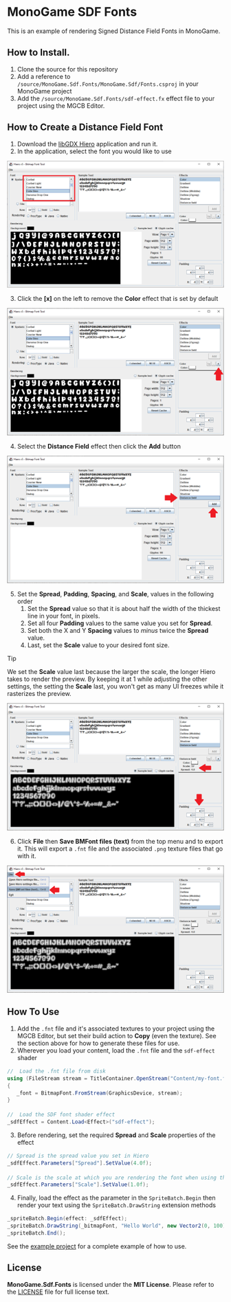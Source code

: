 # MonoGame SDF Fonts
This is an example of rendering Signed Distance Field Fonts in MonoGame.

## How to Install.
1. Clone the source for this repository
2. Add a reference to `/source/MonoGame.Sdf.Fonts/MonoGame.Sdf/Fonts.csproj` in your MonoGame project
3. Add the `/source/MonoGame.Sdf.Fonts/sdf-effect.fx` effect file to your project using the MGCB Editor.


## How to Create a Distance Field Font
1. Download the [libGDX Hiero](https://libgdx.com/wiki/tools/hiero) application and run it.
2. In the application, select the font you would like to use

![Select Font](./images/select-font.png)

3. Click the **[x]** on the left to remove the **Color** effect that is set by default

![Remove Color Effect](./images/remove-color-effect.png)

4. Select the **Distance Field** effect then click the **Add** button

![Add Distance Field Effect](./images/add-distance-field-effect.png)

5. Set the **Spread**, **Padding**, **Spacing**, and **Scale**, values in the following order
   1. Set the **Spread** value so that it is about half the width of the thickest line in your font, in pixels.
   2. Set all four **Padding** values to the same value you set for **Spread**.
   3. Set both the X and Y **Spacing** values to *minus* twice the **Spread** value.
   4. Last, set the **Scale** value to your desired font size.

> [!TIP]
> We set the **Scale** value last because the larger the scale, the longer Hiero takes to render the preview.  By keeping it at 1 while adjusting the other settings, the setting the **Scale** last, you won't get as many UI freezes while it rasterizes the preview.

![Set Values](./images/set-values.png)

6. Click **File** then **Save BMFont files (text)** from the top menu and to export it.  This will export a `.fnt` file and the associated `.png` texture files that go with it.

![Export BMFont File](./images//export.png)

## How To Use

1. Add the `.fnt` file and it's associated textures to your project using the MGCB Editor, but set their build action to **Copy** (even the texture).  See the section above for how to generate these files for use.
2. Wherever you load your content, load the `.fnt` file and the `sdf-effect` shader

```cs
//  Load the .fnt file from disk
using (FileStream stream = TitleContainer.OpenStream("Content/my-font.fnt") as FileStream)
{
   _font = BitmapFont.FromStream(GraphicsDevice, stream);
}

//  Load the SDF font shader effect
_sdfEffect = Content.Load<Effect>("sdf-effect");
```

3. Before rendering, set the required **Spread** and **Scale** properties of the effect

```cs
// Spread is the spread value you set in Hiero
_sdfEffect.Parameters["Spread"].SetValue(4.0f);

// Scale is the scale at which you are rendering the font when using the SpriteBatch.DrawString command
_sdfEffect.Parameters["Scale"].SetValue(1.0f);
```

4. Finally, load the effect as the parameter in the `SpriteBatch.Begin` then render your text using the `SpriteBatch.DrawString` extension methods

```cs
_spriteBatch.Begin(effect: _sdfEffect);
_spriteBatch.DrawString(_bitmapFont, "Hello World", new Vector2(0, 100), Color.White, 0.0f, Vector2.Zero, scale: 5.0f, 0);
_spriteBatch.End();
```

See the [example project](./example/Game1.cs) for a complete example of how to use.

## License
**MonoGame.Sdf.Fonts** is licensed under the **MIT License**. Please refer to the [LICENSE](./LICENSE) file for full license text.

